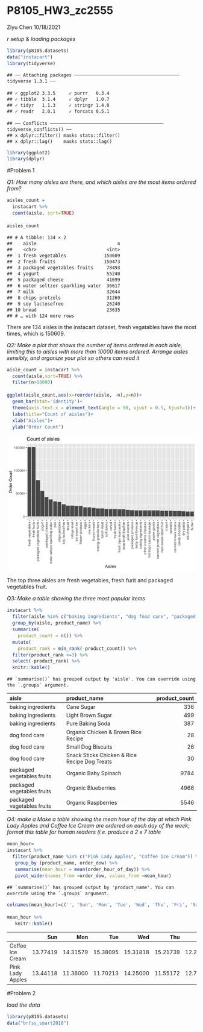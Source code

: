 P8105\_HW3\_zc2555
================
Ziyu Chen
10/18/2021

*r setup & loading packages*

``` r
library(p8105.datasets)
data("instacart")
library(tidyverse)
```

    ## ── Attaching packages ─────────────────────────────────────── tidyverse 1.3.1 ──

    ## ✓ ggplot2 3.3.5     ✓ purrr   0.3.4
    ## ✓ tibble  3.1.4     ✓ dplyr   1.0.7
    ## ✓ tidyr   1.1.3     ✓ stringr 1.4.0
    ## ✓ readr   2.0.1     ✓ forcats 0.5.1

    ## ── Conflicts ────────────────────────────────────────── tidyverse_conflicts() ──
    ## x dplyr::filter() masks stats::filter()
    ## x dplyr::lag()    masks stats::lag()

``` r
library(ggplot2)
library(dplyr)
```

\#Problem 1

*Q1: How many aisles are there, and which aisles are the most items
ordered from?*

``` r
aisles_count =
  instacart %>%
  count(aisle, sort=TRUE)

aisles_count
```

    ## # A tibble: 134 × 2
    ##    aisle                              n
    ##    <chr>                          <int>
    ##  1 fresh vegetables              150609
    ##  2 fresh fruits                  150473
    ##  3 packaged vegetables fruits     78493
    ##  4 yogurt                         55240
    ##  5 packaged cheese                41699
    ##  6 water seltzer sparkling water  36617
    ##  7 milk                           32644
    ##  8 chips pretzels                 31269
    ##  9 soy lactosefree                26240
    ## 10 bread                          23635
    ## # … with 124 more rows

There are 134 aisles in the instacart dataset, fresh vegatables have the
most times, which is 150609.

*Q2: Make a plot that shows the number of items ordered in each aisle,
limiting this to aisles with more than 10000 items ordered. Arrange
aisles sensibly, and organize your plot so others can read it*

``` r
aisle_count = instacart %>%
  count(aisle,sort=TRUE) %>%
  filter(n>10000)

ggplot(aisle_count,aes(x=reorder(aisle, -n),y=n))+
  geom_bar(stat='identity')+
  theme(axis.text.x = element_text(angle = 90, vjust = 0.5, hjust=1))+
  labs(title="Count of aisles")+
  xlab("Aisles")+
  ylab("Order Count")
```

![](P8105_HW3_zc2555_files/figure-gfm/unnamed-chunk-3-1.png)<!-- -->

The top three aisles are fresh vegetables, fresh furit and packaged
vegetables fruit.

*Q3: Make a table showing the three most popular items*

``` r
instacart %>%
  filter(aisle %in% c("baking ingredients", "dog food care", "packaged vegetables fruits")) %>%
  group_by(aisle, product_name) %>%
  summarise(
    product_count = n()) %>%
  mutate(
    product_rank = min_rank(-product_count)) %>%
  filter(product_rank <=3) %>%
  select(-product_rank) %>%
  knitr::kable()
```

    ## `summarise()` has grouped output by 'aisle'. You can override using the `.groups` argument.

| aisle                      | product\_name                                 | product\_count |
|:---------------------------|:----------------------------------------------|---------------:|
| baking ingredients         | Cane Sugar                                    |            336 |
| baking ingredients         | Light Brown Sugar                             |            499 |
| baking ingredients         | Pure Baking Soda                              |            387 |
| dog food care              | Organix Chicken & Brown Rice Recipe           |             28 |
| dog food care              | Small Dog Biscuits                            |             26 |
| dog food care              | Snack Sticks Chicken & Rice Recipe Dog Treats |             30 |
| packaged vegetables fruits | Organic Baby Spinach                          |           9784 |
| packaged vegetables fruits | Organic Blueberries                           |           4966 |
| packaged vegetables fruits | Organic Raspberries                           |           5546 |

*Q4: make a Make a table showing the mean hour of the day at which Pink
Lady Apples and Coffee Ice Cream are ordered on each day of the week;
format this table for human readers (i.e. produce a 2 x 7 table*

``` r
mean_hour=
instacart %>%
  filter(product_name %in% c("Pink Lady Apples", "Coffee Ice Cream")) %>%
   group_by (product_name, order_dow) %>%
   summarise(mean_hour = mean(order_hour_of_day)) %>%
   pivot_wider(names_from =order_dow, values_from =mean_hour) 
```

    ## `summarise()` has grouped output by 'product_name'. You can override using the `.groups` argument.

``` r
colnames(mean_hour)=c('', 'Sun', 'Mon', 'Tue', 'Wed', 'Thu', 'Fri', 'Sat')

mean_hour %>%
   knitr::kable()
```

|                  |      Sun |      Mon |      Tue |      Wed |      Thu |      Fri |      Sat |
|:-----------------|---------:|---------:|---------:|---------:|---------:|---------:|---------:|
| Coffee Ice Cream | 13.77419 | 14.31579 | 15.38095 | 15.31818 | 15.21739 | 12.26316 | 13.83333 |
| Pink Lady Apples | 13.44118 | 11.36000 | 11.70213 | 14.25000 | 11.55172 | 12.78431 | 11.93750 |

\#Problem 2

*load the data*

``` r
library(p8105.datasets)
data("brfss_smart2010")
```
